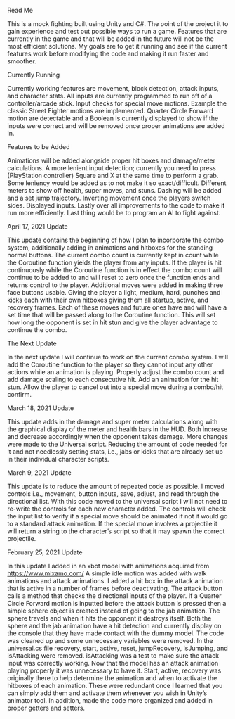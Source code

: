 Read Me

This is a mock fighting built using Unity and C#. The point of the project it to gain experience and test out possible ways to run a game. Features that are currently in the game and that will be added in the future will not be the most efficient solutions. My goals are to get it running and see if the current features work before modifying the code and making it run faster and smoother.

Currently Running

Currently working features are movement, block detection, attack inputs, and character stats. All inputs are currently programmed to run off of a controller/arcade stick. Input checks for special move motions. Example the classic Street Fighter motions are implemented. Quarter Circle Forward motion are detectable and a Boolean is currently displayed to show if the inputs were correct and will be removed once proper animations are added in.

Features to be Added

Animations will be added alongside proper hit boxes and damage/meter calculations. A more lenient input detection; currently you need to press (PlayStation controller) Square and X at the same time to perform a grab. Some leniency would be added as to not make it so exact/difficult. Different meters to show off health, super moves, and stuns. Dashing will be added and a set jump trajectory. Inverting movement once the players switch sides. Displayed inputs. Lastly over all improvements to the code to make it run more efficiently. Last thing would be to program an AI to fight against.

April 17, 2021 Update

This update contains the beginning of how I plan to incorporate the combo system, additionally adding in animations and hitboxes for the standing normal buttons. The current combo count is currently kept in count while the Coroutine function yields the player from any inputs. If the player is hit continuously while the Coroutine function is in effect the combo count will continue to be added to and will reset to zero once the function ends and returns control to the player. Additional moves were added in making three face buttons usable. Giving the player a light, medium, hard, punches and kicks each with their own hitboxes giving them all startup, active, and recovery frames. Each of these moves and future ones have and will have a set time that will be passed along to the Coroutine function. This will set how long the opponent is set in hit stun and give the player advantage to continue the combo.

The Next Update

In the next update I will continue to work on the current combo system. I will add the Coroutine function to the player so they cannot input any other actions while an animation is playing. Properly adjust the combo count and add damage scaling to each consecutive hit. Add an animation for the hit stun. Allow the player to cancel out into a special move during a combo/hit confirm.

March 18, 2021 Update

This update adds in the damage and super meter calculations along with the graphical display of the meter and health bars in the HUD. Both increase and decrease accordingly when the opponent takes damage. More changes were made to the Universal script. Reducing the amount of code needed for it and not needlessly setting stats, i.e., jabs or kicks that are already set up in their individual character scripts.

March 9, 2021 Update

This update is to reduce the amount of repeated code as possible. I moved controls i.e., movement, button inputs, save, adjust, and read through the directional list. With this code moved to the universal script I will not need to re-write the controls for each new character added. The controls will check the input list to verify if a special move should be animated if not it would go to a standard attack animation. If the special move involves a projectile it will return a string to the character’s script so that it may spawn the correct projectile. 

February 25, 2021 Update

In this update I added in an xbot model with animations acquired from https://www.mixamo.com/ 
A simple idle motion was added with walk animations and attack animations. I added a hit box in the attack animation that is active in a number of frames before deactivating. The attack button calls a method that checks the directional inputs of the player. If a Quarter Circle Forward motion is inputted before the attack button is pressed then a simple sphere object is created instead of going to the jab animation. The sphere travels and when it hits the opponent it destroys itself. Both the sphere and the jab animation have a hit detection and currently display on the console that they have made contact with the dummy model. The code was cleaned up and some unnecessary variables were removed. 
In the universal.cs file recovery, start, active, reset, jumpRecovery, isJumping, and isAttacking were removed. isAttacking was a test to make sure the attack input was correctly working. Now that the model has an attack animation playing properly it was unnecessary to have it. Start, active, recovery was originally there to help determine the animation and when to activate the hitboxes of each animation. These were redundant once I learned that you can simply add them and activate them whenever you wish in Unity’s animator tool. In addition, made the code more organized and added in proper getters and setters.
